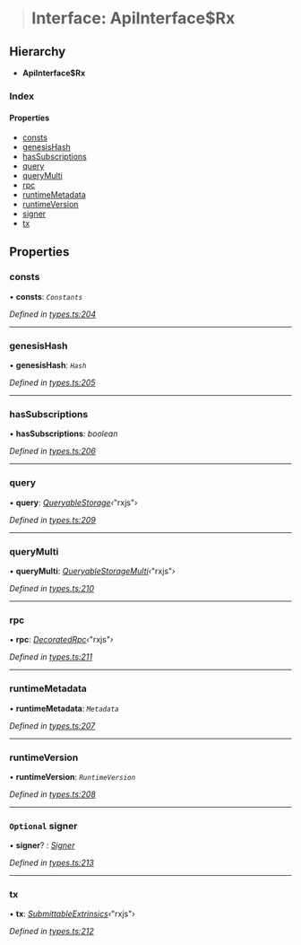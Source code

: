 > # Interface: ApiInterface$Rx

## Hierarchy

* **ApiInterface$Rx**

### Index

#### Properties

* [consts](_types_.apiinterface_rx.md#consts)
* [genesisHash](_types_.apiinterface_rx.md#genesishash)
* [hasSubscriptions](_types_.apiinterface_rx.md#hassubscriptions)
* [query](_types_.apiinterface_rx.md#query)
* [queryMulti](_types_.apiinterface_rx.md#querymulti)
* [rpc](_types_.apiinterface_rx.md#rpc)
* [runtimeMetadata](_types_.apiinterface_rx.md#runtimemetadata)
* [runtimeVersion](_types_.apiinterface_rx.md#runtimeversion)
* [signer](_types_.apiinterface_rx.md#optional-signer)
* [tx](_types_.apiinterface_rx.md#tx)

## Properties

###  consts

• **consts**: *`Constants`*

*Defined in [types.ts:204](https://github.com/polkadot-js/api/blob/cc4e0c8/packages/api/src/types.ts#L204)*

___

###  genesisHash

• **genesisHash**: *`Hash`*

*Defined in [types.ts:205](https://github.com/polkadot-js/api/blob/cc4e0c8/packages/api/src/types.ts#L205)*

___

###  hasSubscriptions

• **hasSubscriptions**: *boolean*

*Defined in [types.ts:206](https://github.com/polkadot-js/api/blob/cc4e0c8/packages/api/src/types.ts#L206)*

___

###  query

• **query**: *[QueryableStorage](_types_.queryablestorage.md)‹*"rxjs"*›*

*Defined in [types.ts:209](https://github.com/polkadot-js/api/blob/cc4e0c8/packages/api/src/types.ts#L209)*

___

###  queryMulti

• **queryMulti**: *[QueryableStorageMulti](../modules/_types_.md#queryablestoragemulti)‹*"rxjs"*›*

*Defined in [types.ts:210](https://github.com/polkadot-js/api/blob/cc4e0c8/packages/api/src/types.ts#L210)*

___

###  rpc

• **rpc**: *[DecoratedRpc](_types_.decoratedrpc.md)‹*"rxjs"*›*

*Defined in [types.ts:211](https://github.com/polkadot-js/api/blob/cc4e0c8/packages/api/src/types.ts#L211)*

___

###  runtimeMetadata

• **runtimeMetadata**: *`Metadata`*

*Defined in [types.ts:207](https://github.com/polkadot-js/api/blob/cc4e0c8/packages/api/src/types.ts#L207)*

___

###  runtimeVersion

• **runtimeVersion**: *`RuntimeVersion`*

*Defined in [types.ts:208](https://github.com/polkadot-js/api/blob/cc4e0c8/packages/api/src/types.ts#L208)*

___

### `Optional` signer

• **signer**? : *[Signer](_types_.signer.md)*

*Defined in [types.ts:213](https://github.com/polkadot-js/api/blob/cc4e0c8/packages/api/src/types.ts#L213)*

___

###  tx

• **tx**: *[SubmittableExtrinsics](_types_.submittableextrinsics.md)‹*"rxjs"*›*

*Defined in [types.ts:212](https://github.com/polkadot-js/api/blob/cc4e0c8/packages/api/src/types.ts#L212)*
